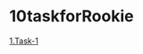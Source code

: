 # 10taskforRookie

<a href="https://github.com/saberzhan19/10taskforRookie/blob/task-17">1.Task-1</a>
